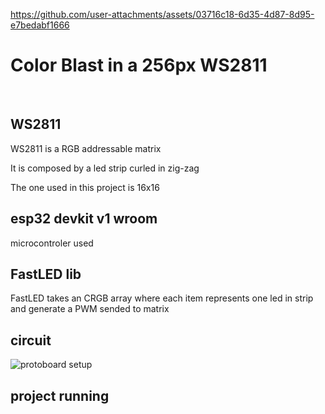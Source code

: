 https://github.com/user-attachments/assets/03716c18-6d35-4d87-8d95-e7bedabf1666


# Color Blast in a 256px WS2811

<br>

## WS2811
<p>WS2811 is a RGB addressable matrix</p>
<p>It is composed by a led strip curled in zig-zag</p>
<p>The one used in this project is 16x16</p>

## esp32 devkit v1 wroom
<p>microcontroler used</p>

## FastLED lib
<p>FastLED takes an CRGB array where each item represents one led in strip and generate a PWM sended to matrix</p>


## circuit

<img src="" alt="protoboard setup">

## project running

